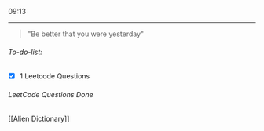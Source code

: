 09:13
- - -
> "Be better that you were yesterday"

###### To-do-list:
- [x] 1 Leetcode Questions

###### LeetCode Questions Done
[[Alien Dictionary]]